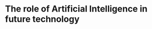 The role of Artificial Intelligence in future technology
========================================================



